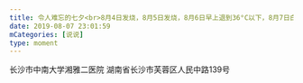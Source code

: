 ```yaml
---
title: 令人难忘的七夕<br>8月4日发烧，8月5日发烧，8月6日早上退到36°C以下，8月7日白天正常，晚上发烧<br>等结果还要一个小时🙂
date: 2019-08-07 23:01:59
mCategories: [说说]
type: moment
---
```


<div id="pics-20190807230159"></div>

<script>
var data = [
    {"link": "yishu.gif", "type": "picture"},
    {"link": "xiaozhehuoxiaqu.gif", "type": "picture"}
];
picsRender(data, "pics-20190807230159");
</script>

长沙市中南大学湘雅二医院
湖南省长沙市芙蓉区人民中路139号
